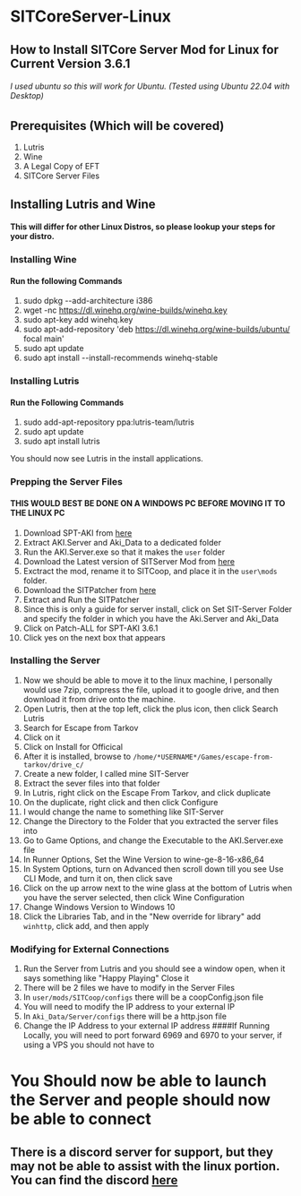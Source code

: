 # SITCoreServer-Linux
## How to Install SITCore Server Mod for Linux for Current Version 3.6.1
###### I used ubuntu so this will work for Ubuntu. (Tested using Ubuntu 22.04 with Desktop)

## Prerequisites (Which will be covered)
1. Lutris
2. Wine
3. A Legal Copy of EFT
4. SITCore Server Files

## Installing Lutris and Wine
#### This will differ for other Linux Distros, so please lookup your steps for your distro. 

### Installing Wine
#### Run the following Commands

  1. sudo dpkg --add-architecture i386
  2. wget -nc https://dl.winehq.org/wine-builds/winehq.key
  3. sudo apt-key add winehq.key
  4. sudo apt-add-repository 'deb https://dl.winehq.org/wine-builds/ubuntu/ focal main'
  5. sudo apt update
  6. sudo apt install --install-recommends winehq-stable

### Installing Lutris
#### Run the Following Commands

1. sudo add-apt-repository ppa:lutris-team/lutris
2. sudo apt update
3. sudo apt install lutris

You should now see Lutris in the install applications. 

### Prepping the Server Files
#### THIS WOULD BEST BE DONE ON A WINDOWS PC BEFORE MOVING IT TO THE LINUX PC
1. Download SPT-AKI from [here](https://www.sp-tarkov.com/)
2. Extract AKI.Server and Aki_Data to a dedicated folder
3. Run the AKI.Server.exe so that it makes the `user` folder
4. Download the Latest version of SITServer Mod from [here](https://github.com/paulov-t/SIT.Aki-Server-Mod/releases)
5. Exctract the mod, rename it to SITCoop, and place it in the `user\mods` folder.
6. Download the SITPatcher from [here](https://github.com/T4s3rF4c3/SIT-Patcher-Troubleshoot/raw/20b83780f1c5f0b94685c0c38b299c640db856bb/BIN/x64/SIT-Patcher-Troubleshoot.exe)
7. Extract and Run the SITPatcher
8. Since this is only a guide for server install, click on Set SIT-Server Folder and specify the folder in which you have the Aki.Server and Aki_Data
9. Click on Patch-ALL for SPT-AKI 3.6.1
10. Click yes on the next box that appears

### Installing the Server
1. Now we should be able to move it to the linux machine, I personally would use 7zip, compress the file, upload it to google drive, and then download it from drive onto the machine.
2. Open Lutris, then at the top left, click the plus icon, then click Search Lutris
3. Search for Escape from Tarkov
4. Click on it
5. Click on Install for Officical
6. After it is installed, browse to `/home/*USERNAME*/Games/escape-from-tarkov/drive_c/`
7. Create a new folder, I called mine SIT-Server
8. Extract the sever files into that folder
9. In Lutris, right click on the Escape From Tarkov, and click duplicate
10. On the duplicate, right click and then click Configure
11. I would change the name to something like SIT-Server
12. Change the Directory to the Folder that you extracted the server files into
13. Go to Game Options, and change the Executable to the AKI.Server.exe file
14. In Runner Options, Set the Wine Version to wine-ge-8-16-x86_64
15. In System Options, turn on Advanced then scroll down till you see Use CLI Mode, and turn it on, then click save
16. Click on the up arrow next to the wine glass at the bottom of Lutris when you have the server selected, then click Wine Configuration
17. Change Windows Version to Windows 10
18. Click the Libraries Tab, and in the "New override for library" add `winhttp`, click add, and then apply


### Modifying for External Connections
1. Run the Server from Lutris and you should see a window open, when it says something like "Happy Playing" Close it
2. There will be 2 files we have to modify in the Server Files
3. In `user/mods/SITCoop/configs` there will be a coopConfig.json file
4. You will need to modify the IP address to your external IP
5. In `Aki_Data/Server/configs` there will be a http.json file
6. Change the IP Address to your external IP address
####If Running Locally, you will need to port forward 6969 and 6970 to your server, if using a VPS you should not have to

# You Should now be able to launch the Server and people should now be able to connect
## There is a discord server for support, but they may not be able to assist with the linux portion. You can find the discord [here](https://discord.gg/VengzHxNmZ)
